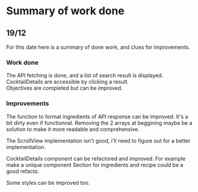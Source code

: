 # Summary of work done

## 19/12

For this date here is a summary of done work, and clues for improvements.

### Work done

The API fetching is done, and a list of search result is displayed.  
CocktailDetails are accessible by clicking a result.  
Objectives are completed but can be improved.

### Improvements

The function to format ingredients of API response can be improved. It's a bit dirty even if functionnal. Removing the 2 arrays at beggining maybe be a solution to make it more readable and comprehensive.

The ScrollView implementation isn't good, i'll need to figure out for a better implementation.

CocktailDetails component can be refactored and improved. For example make a unique component Section for ingredients and recipe could be a good refacto.

Some styles can be improved too.